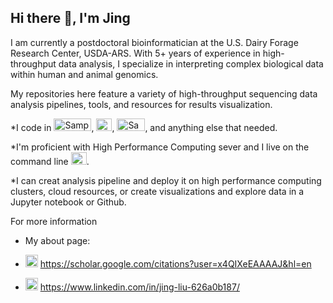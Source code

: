 ## Hi there 👋, I'm Jing

I am currently a postdoctoral bioinformatician at the U.S. Dairy Forage Research Center, USDA-ARS. With 5+ years of experience in high-throughput data analysis, I specialize in interpreting complex biological data within human and animal genomics. 

My repositories here feature a variety of high-throughput sequencing data analysis pipelines, tools, and resources for results visualization.

*I code in <img src="https://groverj3.github.io/images/Python-Logo.png" alt="Sample Image" width="60" height="20">, <img src="https://groverj3.github.io/images/Rlogo.png" alt="Sample Image" width="25" height="20">, <img src="https://groverj3.github.io/images/BASH_logo-transparent-bg-color.png" alt="Sample Image" width="45" height="20">, and anything else that needed.

*I'm proficient with High Performance Computing sever and I live on the command line <img src="https://encrypted-tbn0.gstatic.com/images?q=tbn:ANd9GcTgRDDIHlAzTJaQZfqrcAk1XC3c5JS35S8p9Q&s" alt="Sample Image" width="25" height="20">.

*I can creat analysis pipeline and deploy it on high performance computing clusters, cloud resources, or create visualizations and explore data in a Jupyter notebook or Github.

For more information

* My about page: 

* <img src="https://static-00.iconduck.com/assets.00/google-scholar-icon-1024x1024-052lrrku.png" alt="Sample Image" width="20" height="20"> https://scholar.google.com/citations?user=x4QIXeEAAAAJ&hl=en

* <img src="https://upload.wikimedia.org/wikipedia/commons/thumb/c/ca/LinkedIn_logo_initials.png/640px-LinkedIn_logo_initials.png" alt="Sample Image" width="20" height="20">  https://www.linkedin.com/in/jing-liu-626a0b187/

